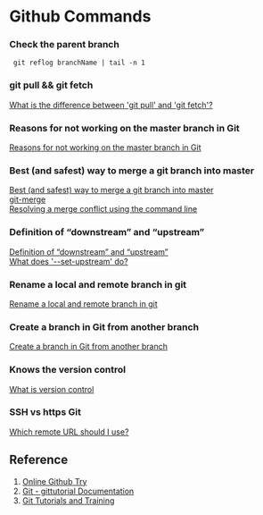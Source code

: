 # Github Commands

### Check the parent branch
```
 git reflog branchName | tail -n 1
```  


### git pull && git fetch
[What is the difference between 'git pull' and 'git fetch'?](https://stackoverflow.com/questions/292357/what-is-the-difference-between-git-pull-and-git-fetch)

### Reasons for not working on the master branch in Git
[Reasons for not working on the master branch in Git](https://stackoverflow.com/questions/5713563/reasons-for-not-working-on-the-master-branch-in-git)  


### Best (and safest) way to merge a git branch into master
[Best (and safest) way to merge a git branch into master](https://stackoverflow.com/questions/5601931/best-and-safest-way-to-merge-a-git-branch-into-master)  
[git-merge](https://git-scm.com/docs/git-merge)  
[Resolving a merge conflict using the command line](https://help.github.com/articles/resolving-a-merge-conflict-using-the-command-line/)  


### Definition of “downstream” and “upstream”
[Definition of “downstream” and “upstream”](https://stackoverflow.com/questions/2739376/definition-of-downstream-and-upstream)   
[What does '--set-upstream' do?](https://stackoverflow.com/questions/18031946/what-does-set-upstream-do)  



### Rename a local and remote branch in git
[Rename a local and remote branch in git](https://multiplestates.wordpress.com/2015/02/05/rename-a-local-and-remote-branch-in-git/)  


### Create a branch in Git from another branch
[Create a branch in Git from another branch](https://stackoverflow.com/questions/4470523/create-a-branch-in-git-from-another-branch)


### Knows the version control
[What is version control](https://www.atlassian.com/git/tutorials/what-is-version-control)

### SSH vs https Git
[Which remote URL should I use?](https://help.github.com/articles/which-remote-url-should-i-use/)   



## Reference
1. [Online Github Try](https://try.github.io/)
2. [Git - gittutorial Documentation](https://git-scm.com/docs/gittutorial)
3. [Git Tutorials and Training](https://www.atlassian.com/git/tutorials)
